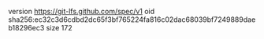 version https://git-lfs.github.com/spec/v1
oid sha256:ec32c3d6cdbd2dc65f3bf765224fa816c02dac68039bf7249889daeb18296ec3
size 172

